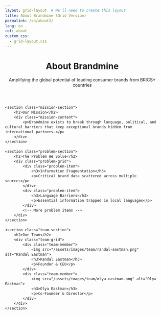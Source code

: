 ```yaml
---
layout: grid-layout  # We'll need to create this layout
title: About Brandmine (Grid Version)
permalink: /en/about2/
lang: en
ref: about
custom_css:
  - grid-layout.css
---
```


<div class="grid-page">
    <header class="page-header">
        <h1>About Brandmine</h1>
        <p>Amplifying the global potential of leading consumer brands from BRICS+ countries</p>
    </header>

    <section class="mission-section">
        <h2>Our Mission</h2>
        <div class="mission-content">
            <p>Brandmine exists to break through language, political, and cultural barriers that keep exceptional brands hidden from international partners.</p>
        </div>
    </section>

    <section class="problem-section">
        <h2>The Problem We Solve</h2>
        <div class="problem-grid">
            <div class="problem-item">
                <h3>Information Fragmentation</h3>
                <p>Critical brand data scattered across multiple sources</p>
            </div>
            <div class="problem-item">
                <h3>Language Barriers</h3>
                <p>Essential information trapped in local languages</p>
            </div>
            <!-- More problem items -->
        </div>
    </section>

    <section class="team-section">
        <h2>Our Team</h2>
        <div class="team-grid">
            <div class="team-member">
                <img src="/assets/images/team/randal-eastman.png" alt="Randal Eastman">
                <h3>Randal Eastman</h3>
                <p>Founder & CEO</p>
            </div>
            <div class="team-member">
                <img src="/assets/images/team/olya-eastman.png" alt="Olya Eastman">
                <h3>Olya Eastman</h3>
                <p>Co-Founder & Director</p>
            </div>
        </div>
    </section>
</div>